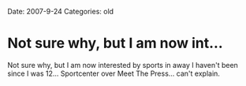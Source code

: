 Date: 2007-9-24
Categories: old

# Not sure why, but I am now int…

Not sure why, but I am now interested by sports in away I haven't been since I was 12... Sportcenter over Meet The Press... can't explain.

